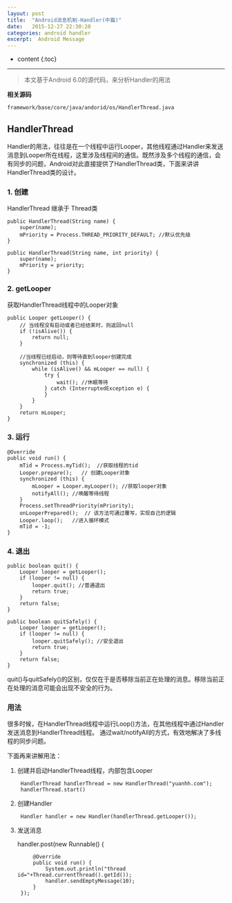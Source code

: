 ```yaml
---
layout: post
title:  "Android消息机制-Handler(中篇)"
date:   2015-12-27 22:30:20
categories: android handler
excerpt:  Android Message
---
```


* content
{:toc}


---

> 本文基于Android 6.0的源代码，来分析Handler的用法

**相关源码**
	
	framework/base/core/java/andorid/os/HandlerThread.java


## HandlerThread

Handler的用法，往往是在一个线程中运行Looper，其他线程通过Handler来发送消息到Looper所在线程，这里涉及线程间的通信。既然涉及多个线程的通信，会有同步的问题，Android对此直接提供了HandlerThread类，下面来讲讲HandlerThread类的设计。


### 1. 创建

HandlerThread 继承于 Thread类

    public HandlerThread(String name) {
        super(name);
        mPriority = Process.THREAD_PRIORITY_DEFAULT; //默认优先级
    }

	public HandlerThread(String name, int priority) {
        super(name);
        mPriority = priority;
    }

### 2. getLooper

获取HandlerThread线程中的Looper对象

    public Looper getLooper() {
        // 当线程没有启动或者已经结束时，则返回null
        if (!isAlive()) {
            return null;
        }
        
        //当线程已经启动，则等待直到looper创建完成
        synchronized (this) {
            while (isAlive() && mLooper == null) {
                try {
                    wait(); //休眠等待
                } catch (InterruptedException e) {
                }
            }
        }
        return mLooper;
    }

### 3. 运行

    @Override
    public void run() {
        mTid = Process.myTid();  //获取线程的tid
        Looper.prepare();   // 创建Looper对象
        synchronized (this) {
            mLooper = Looper.myLooper(); //获取looper对象
            notifyAll(); //唤醒等待线程
        }
        Process.setThreadPriority(mPriority); 
        onLooperPrepared();  // 该方法可通过覆写，实现自己的逻辑
        Looper.loop();   //进入循环模式
        mTid = -1;
    }

### 4. 退出

    public boolean quit() {
        Looper looper = getLooper();
        if (looper != null) {
            looper.quit(); //普通退出
            return true;
        }
        return false;
    }

    public boolean quitSafely() {
        Looper looper = getLooper();
        if (looper != null) {
            looper.quitSafely(); //安全退出
            return true;
        }
        return false;
    }

quit()与quitSafely()的区别，仅仅在于是否移除当前正在处理的消息。移除当前正在处理的消息可能会出现不安全的行为。

### 用法

很多时候，在HandlerThread线程中运行Loop()方法，在其他线程中通过Handler发送消息到HandlerThread线程。
通过wait/notifyAll的方式，有效地解决了多线程的同步问题。

下面再来讲解用法：

1. 创建并启动HandlerThread线程，内部包含Looper
	
		HandlerThread handlerThread = new HandlerThread("yuanhh.com");
		handlerThread.start()

2. 创建Handler

		Handler handler = new Handler(handlerThread.getLooper());

3. 发送消息

	handler.post(new Runnable() {  
              
            @Override  
            public void run() {  
                System.out.println("thread id="+Thread.currentThread().getId());  
                handler.sendEmptyMessage(10);  
            }  
        });  


